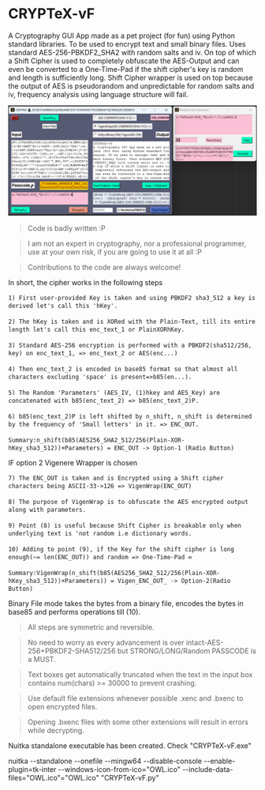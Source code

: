 # CRYPTeX-vF
A Cryptography GUI App made as a pet project (for fun) using Python standard libraries. To be used to encrypt text and small binary files. Uses standard AES-256-PBKDF2_SHA2 with random salts and iv. On top of which a Shift Cipher is used to completely obfuscate the AES-Output and can even be converted to a One-Time-Pad if the shift cipher's key is random and length is sufficiently long. Shift Cipher wrapper is used on top because the output of AES is pseudorandom and unpredictable for random salts and iv, frequency analysis using language structure will fail.

![alt text](https://github.com/Rajarshi-B/CRYPTeX-vF/blob/fe3a4dd81e30e9f924b4d87b013a6dfbe7e4fa8b/CRYPTeX-vF.png)

>Code is badly written :P

>I am not an expert in cryptography, nor a professional programmer, use at your own risk, if you are going to use it at all :P

>Contributions to the code are always welcome!


 In short, the cipher works in the following steps
    
    1) First user-provided Key is taken and using PBKDF2 sha3_512 a key is derived let's call this 'hKey'.
    
    2) The hKey is taken and is XORed with the Plain-Text, till its entire length let's call this enc_text_1 or PlainXORhKey.
    
    3) Standard AES-256 encryption is performed with a PBKDF2(sha512/256, key) on enc_text_1, => enc_text_2 or AES(enc...)
    
    4) Then enc_text_2 is encoded in base85 format so that almost all characters excluding 'space' is present=>b85(en...).
    
    5) The Random 'Parameters' (AES_IV, (1)hkey and AES_Key) are concatenated with b85(enc_text_2) => b85(enc_text_2)P.
    
    6) b85(enc_text_2)P is left shifted by n_shift, n_shift is determined by the frequency of 'Small letters' in it. => ENC_OUT.
 
    Summary:n_shift(b85(AES256_SHA2_512/256(Plain-XOR-hKey_sha3_512))+Parameters) = ENC_OUT -> Option-1 (Radio Button)

 IF option 2 Vigenere Wrapper is chosen  
 
    7) The ENC_OUT is taken and is Encrypted using a Shift cipher characters being ASCII-33->126 => VigenWrap(ENC_OUT)  
    
    8) The purpose of VigenWrap is to obfuscate the AES encrypted output along with parameters.               
    
    9) Point (8) is useful because Shift Cipher is breakable only when underlying text is 'not random i.e dictionary words.
    
    10) Adding to point (9), if the Key for the shift cipher is long enough(~= len(ENC_OUT)) and random => One-Time-Pad ∞      
 
    Summary:VigenWrap(n_shift(b85(AES256_SHA2_512/256(Plain-XOR-hKey_sha3_512))+Parameters)) = Vigen_ENC_OUT_ -> Option-2(Radio Button)
 
 Binary File mode takes the bytes from a binary file, encodes the bytes in base85 and performs operations till (10).

>All steps are symmetric and reversible.

>No need to worry as every advancement is over intact-AES-256+PBKDF2-SHA512/256 but STRONG/LONG/Random PASSCODE is a MUST.

>Text boxes get automatically truncated when the text in the input box contains num(chars) >= 30000 to prevent crashing.

>Use default file extensions whenever possible .xenc and .bxenc to open encrypted files.

>Opening .bxenc files with some other extensions will result in errors while decrypting.

Nuitka standalone executable has been created. Check "CRYPTeX-vF.exe"

nuitka --standalone --onefile --mingw64  --disable-console --enable-plugin=tk-inter --windows-icon-from-ico="OWL.ico" --include-data-files="OWL.ico"="OWL.ico" "CRYPTeX-vF.py"
